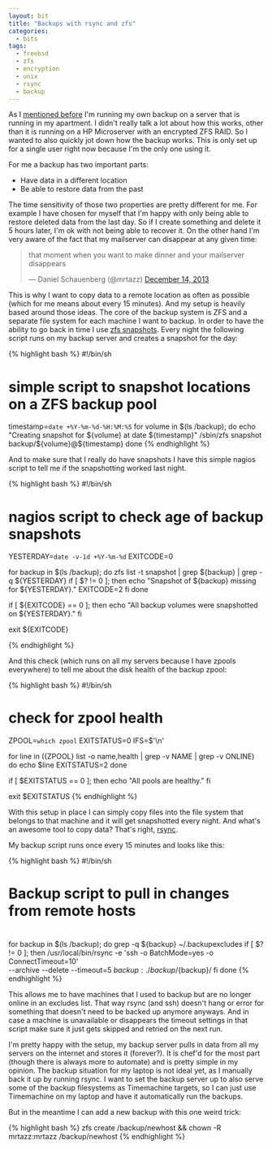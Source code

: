 ```yaml
---
layout: bit
title: "Backups with rsync and zfs"
categories:
  - bits
tags:
  - freebsd
  - zfs
  - encryption
  - unix
  - rsync
  - backup
---
```


As I [mentioned before][uncloud] I'm running my own backup on a server that is
running in my apartment. I didn't really talk a lot about how this works,
other than it is running on a HP Microserver with an encrypted ZFS RAID. So I
wanted to also quickly jot down how the backup works. This is only set up for
a single user right now because I'm the only one using it.

For me a backup has two important parts:

- Have data in a different location
- Be able to restore data from the past

The time sensitivity of those two properties are pretty different for me. For
example I have chosen for myself that I'm happy with only being able to
restore deleted data from the last day. So if I create something and delete it
5 hours later, I'm ok with not being able to recover it. On the other hand I'm
very aware of the fact that my mailserver can disappear at any given time:

<blockquote class="twitter-tweet" lang="en"><p>that moment when you want to make dinner and your mailserver disappears</p>&mdash; Daniel Schauenberg (@mrtazz) <a href="https://twitter.com/mrtazz/statuses/411689583370592256">December 14, 2013</a></blockquote>
<script async src="//platform.twitter.com/widgets.js" charset="utf-8"></script>

This is why I want to copy data to a remote location as often as possible
(which for me means about every 15 minutes). And my setup is heavily based
around those ideas. The core of the backup system is ZFS and a separate file
system for each machine I want to backup. In order to have the ability to go
back in time I use [zfs snapshots][snapshots]. Every night the following
script runs on my backup server and creates a snapshot for the day:

{% highlight bash %}
#!/bin/sh
# simple script to snapshot locations on a ZFS backup pool

timestamp=`date +%Y-%m-%d-%H:%M:%S`
for volume in $(ls /backup); do
  echo "Creating snapshot for ${volume} at date ${timestamp}"
  /sbin/zfs snapshot backup/${volume}@${timestamp}
done
{% endhighlight %}

And to make sure that I really do have snapshots I have this simple nagios
script to tell me if the snapshotting worked last night.

{% highlight bash %}
#!/bin/sh

# nagios script to check age of backup snapshots

YESTERDAY=`date -v-1d +%Y-%m-%d`
EXITCODE=0

for backup in $(ls /backup); do
  zfs list -t snapshot | grep ${backup} | grep -q ${YESTERDAY}
  if [ $? != 0 ]; then
    echo "Snapshot of ${backup} missing for ${YESTERDAY}."
    EXITCODE=2
  fi
done

if [ ${EXITCODE} == 0 ]; then
  echo "All backup volumes were snapshotted on ${YESTERDAY}."
fi

exit ${EXITCODE}

{% endhighlight %}

And this check (which runs on all my servers because I have zpools everywhere)
to tell me about the disk health of the backup zpool:

{% highlight bash %}
#!/bin/sh

# check for zpool health
ZPOOL=`which zpool`
EXITSTATUS=0
IFS=$'\n'

for line in $(${ZPOOL} list -o name,health | grep -v NAME | grep -v ONLINE)
do
  echo $line
  EXITSTATUS=2
done

if [ $EXITSTATUS == 0 ]; then
  echo "All pools are healthy."
fi

exit $EXITSTATUS
{% endhighlight %}

With this setup in place I can simply copy files into the file system that
belongs to that machine and it will get snapshotted every night. And what's an
awesome tool to copy data? That's right, [rsync][rsync].

My backup script runs once every 15 minutes and looks like this:

{% highlight bash %}
#!/bin/sh
#
# Backup script to pull in changes from remote hosts
#
for backup in $(ls /backup); do
  grep -q ${backup} ~/.backupexcludes
  if [ $? != 0 ]; then
    /usr/local/bin/rsync -e 'ssh -o BatchMode=yes -o ConnectTimeout=10' \
--archive --delete --timeout=5 ${backup}:. /backup/${backup}/
  fi
done
{% endhighlight %}

This allows me to have machines that I used to backup but are no longer online
in an excludes list. That way rsync (and ssh) doesn't hang or error for
something that doesn't need to be backed up anymore anyways. And in case a
machine is unavailable or disappears the timeout settings in that script make
sure it just gets skipped and retried on the next run.

I'm pretty happy with the setup, my backup server pulls in data from all my
servers on the internet and stores it (forever?). It is chef'd for the most
part (though there is always more to automate) and is pretty simple in my
opinion. The backup situation for my laptop is not ideal yet, as I manually
back it up by running rsync. I want to set the backup server up to also serve
some of the backup filesystems as Timemachine targets, so I can just use
Timemachine on my laptop and have it automatically run the backups.


But in the meantime I can add a new backup with this one weird trick:

{% highlight bash %}
zfs create /backup/newhost && chown -R mrtazz:mrtazz /backup/newhost
{% endhighlight %}

[uncloud]: http://www.unwiredcouch.com/2013/10/30/uncloud-your-life.html
[snapshots]: http://docs.oracle.com/cd/E19253-01/819-5461/gbcya/index.html
[rsync]: http://rsync.samba.org

